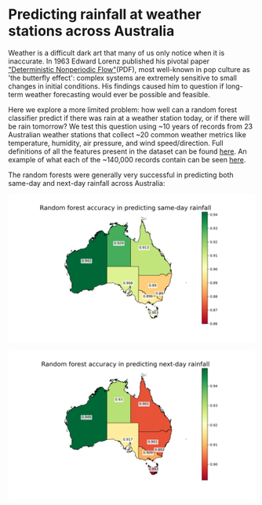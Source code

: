 # Predicting rainfall at weather stations across Australia

Weather is a difficult dark art that many of us only notice when it is inaccurate. In 1963 Edward Lorenz published his pivotal paper ["Deterministic Nonperiodic Flow"](https://journals.ametsoc.org/downloadpdf/journals/atsc/20/2/1520-0469_1963_020_0130_dnf_2_0_co_2.xml)(PDF), most well-known in pop culture as 'the butterfly effect': complex systems are extremely sensitive to small changes in initial conditions. His findings caused him to question if long-term weather forecasting would ever be possible and feasible. 

Here we explore a more limited problem: how well can a random forest classifier predict if there was rain at a weather station today, or if there will be rain tomorrow? We test this question using ~10 years of records from 23 Australian weather stations that collect ~20 common weather metrics like temperature, humidity, air pressure, and wind speed/direction. Full definitions of all the features present in the dataset can be found [here](http://www.bom.gov.au/climate/dwo/IDCJDW0000.shtml). An example of what each of the ~140,000 records contain can be seen [here](http://www.bom.gov.au/climate/dwo/IDCJDW2801.latest.shtml). 

The random forests were generally very successful in predicting both same-day and next-day rainfall across Australia:

![Did it rain today?](https://github.com/TimNagle-McNaughton/Australian_rain/blob/main/Figures/Same-day_accuracy.png)

![Will it rain tomorrow?](https://github.com/TimNagle-McNaughton/Australian_rain/blob/main/Figures/Next-day_accuracy.png)
 
